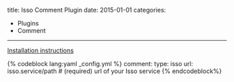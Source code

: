 title: Isso Comment Plugin
date: 2015-01-01
categories:
- Plugins
- Comment
---

[Installation instructions](https://posativ.org/isso/docs/quickstart/#integration)

{% codeblock lang:yaml _config.yml %}
comment:
    type: isso
    url: isso.service/path  # (required) url of your Isso service
{% endcodeblock%}